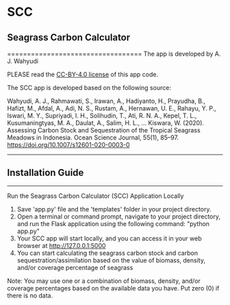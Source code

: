 # SCC
## Seagrass Carbon Calculator
==================================
The app is developed by A. J. Wahyudi

PLEASE read the [CC-BY-4.0 license](https://github.com/aanjw0789/SCC/?tab=CC-BY-4.0-1-ov-file) of this app code.

The SCC app is developed based on the following source: 

Wahyudi, A. J., Rahmawati, S., Irawan, A., Hadiyanto, H., Prayudha, B., Hafizt, M., Afdal, A., Adi, N. S., Rustam, A., Hernawan, U. E., Rahayu, Y. P., Iswari, M. Y., Supriyadi, I. H., Solihudin, T., Ati, R. N. A., Kepel, T. L., Kusumaningtyas, M. A., Daulat, A., Salim, H. L., … Kiswara, W. (2020). Assessing Carbon Stock and Sequestration of the Tropical Seagrass Meadows in Indonesia. Ocean Science Journal, 55(1), 85–97. https://doi.org/10.1007/s12601-020-0003-0

----------------------------------
## Installation Guide
----------------------------------
Run the Seagrass Carbon Calculator (SCC) Application Locally
1. Save 'app.py' file and the 'templates' folder in your project directory.
2. Open a terminal or command prompt, navigate to your project directory, and run the Flask application using the following command:
   "python app.py"
3. Your SCC app will start locally, and you can access it in your web browser at http://127.0.0.1:5000
4. You can start calculating the seagrass carbon stock and carbon sequestration/assimilation based on the value of biomass, density, and/or coverage percentage of seagrass

Note:
You may use one or a combination of biomass, density, and/or coverage percentages based on the available data you have. Put zero (0) if there is no data.

